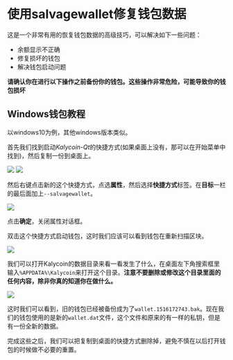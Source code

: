 # 使用salvagewallet修复钱包数据

这是一个非常有用的恢复钱包数据的高级技巧，可以解决如下一些问题：

 - 余额显示不正确
 - 修复损坏的钱包
 - 解决钱包启动问题

**请确认你在进行以下操作之前备份你的钱包。这些操作非常危险，可能导致你的钱包损坏**

## Windows钱包教程

以windows10为例，其他windows版本类似。

首先我们找到启动*Kalycoin-Qt*的快捷方式(如果桌面上没有，那可以在开始菜单中找到)，然后复制一份到桌面上。

![](https://s.kalycoin.site/uploads/8c063738e99659bdd7107e4d18d11340.png)
![](https://s.kalycoin.site/uploads/5722815f8ea76738222daa9bc295cce1.png)

然后右键点击新的这个快捷方式，点选**属性**，然后选择**快捷方式**标签。在**目标**一栏的最后面加上`--salvagewallet`。

![](https://s.kalycoin.site/uploads/04561479b811f843a7c4d277966c291e.png)

点击**确定**，关闭属性对话框。

双击这个快捷方式启动钱包，这时我们应该可以看到钱包在重新扫描区块。

![](https://s.kalycoin.site/uploads/1206d81a66ec6284065773b47b7292bc.png)

我们可以打开Kalycoin的数据目录来看一看发生了什么，在桌面左下角搜索框里输入`%APPDATA%\Kalycoin`来打开这个目录。**注意不要删除或修改这个目录里面的任何内容，除非你真的知道你在做什么。**

![](https://s.kalycoin.site/uploads/c5f68c974ac0076a09da14a5896776be.png)

这时我们可以看到，旧的钱包已经被备份成为了`wallet.1516172743.bak`。现在我们的钱包使用的是新的`wallet.dat`文件，这个文件和原来的有一样的私钥，但是有一份全新的数据。

完成这些之后，我们可以把复制到桌面的快捷方式删除掉，避免不慎在以后打开钱包的时候做不必要的重置。
